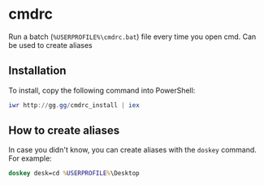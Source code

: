 # cmdrc
Run a batch (`%USERPROFILE%\cmdrc.bat`) file every time you open cmd.
Can be used to create aliases

## Installation
To install, copy the following command into PowerShell:  
```powershell
iwr http://gg.gg/cmdrc_install | iex
```  

## How to create aliases
In case you didn't know, you can create aliases with the `doskey` command.
For example:  
```bat
doskey desk=cd %USERPROFILE%\Desktop
```
